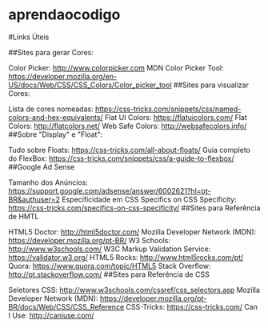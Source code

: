 # aprendaocodigo

#Links Úteis

##Sites para gerar Cores:

Color Picker: http://www.colorpicker.com
MDN Color Picker Tool: https://developer.mozilla.org/en-US/docs/Web/CSS/CSS_Colors/Color_picker_tool
##Sites para visualizar Cores:

Lista de cores nomeadas: https://css-tricks.com/snippets/css/named-colors-and-hex-equivalents/
Flat UI Colors: https://flatuicolors.com/
Flat Colors: http://flatcolors.net/
Web Safe Colors: http://websafecolors.info/
##Sobre "Display" e "Float":

Tudo sobre Floats: https://css-tricks.com/all-about-floats/
Guia completo do FlexBox: https://css-tricks.com/snippets/css/a-guide-to-flexbox/
##Google Ad Sense

Tamanho dos Anúncios: https://support.google.com/adsense/answer/6002621?hl=pt-BR&authuser=2
Especificidade em CSS
Specifics on CSS Specificity: https://css-tricks.com/specifics-on-css-specificity/
##Sites para Referência de HMTL

HTML5 Doctor: http://html5doctor.com/
Mozilla Developer Network (MDN): https://developer.mozilla.org/pt-BR/
W3 Schools: http://www.w3schools.com/
W3C Markup Validation Service: https://validator.w3.org/
HTML5 Rocks: http://www.html5rocks.com/pt/
Quora: https://www.quora.com/topic/HTML5
Stack Overflow: http://pt.stackoverflow.com/
##Sites para Referência de CSS

Seletores CSS: http://www.w3schools.com/cssref/css_selectors.asp
Mozilla Developer Network (MDN): https://developer.mozilla.org/pt-BR/docs/Web/CSS/CSS_Reference
CSS-Tricks: https://css-tricks.com/
Can I Use: http://caniuse.com/
